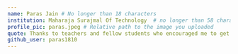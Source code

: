 ```yaml
---
name: Paras Jain # No longer than 18 characters
institution: Maharaja Surajmal Of Technology  # no longer than 58 characters
profile_pic: paras.jpeg # Relative path to the image you uploaded
quote: Thanks to teachers and fellow students who encouraged me to get here. I'm going to miss you all!" # No longer than 100 characters
github_user: paras1810
---
```

